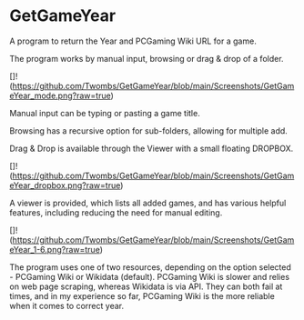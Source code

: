 # GetGameYear
A program to return the Year and PCGaming Wiki URL for a game.

The program works by manual input, browsing or drag & drop of a folder.

[]!(https://github.com/Twombs/GetGameYear/blob/main/Screenshots/GetGameYear_mode.png?raw=true)

Manual input can be typing or pasting a game title.

Browsing has a recursive option for sub-folders, allowing for multiple add.

Drag & Drop is available through the Viewer with a small floating DROPBOX.

[]!(https://github.com/Twombs/GetGameYear/blob/main/Screenshots/GetGameYear_dropbox.png?raw=true)

A viewer is provided, which lists all added games, and has various helpful features, including reducing the need for manual editing.

[]!(https://github.com/Twombs/GetGameYear/blob/main/Screenshots/GetGameYear_1-6.png?raw=true)

The program uses one of two resources, depending on the option selected - PCGaming Wiki or Wikidata (default). PCGaming Wiki is slower and relies on web page scraping, whereas Wikidata is via API. They can both fail at times, and in my experience so far, PCGaming Wiki is the more reliable when it comes to correct year.
